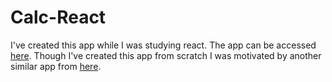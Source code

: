 # Calc-React

I've created this app while I was studying react. The app can be accessed [here](https://mitiku1.github.io/calculator/). 
Though I've created this app from scratch I was motivated by another similar app from [here](https://ahfarmer.github.io/calculator/).
